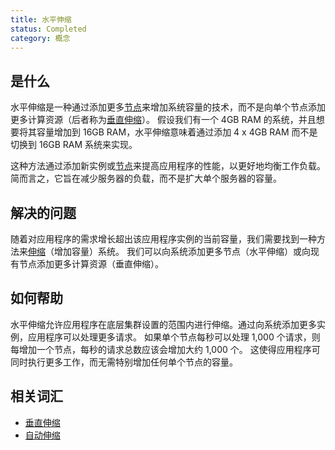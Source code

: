```yaml
---
title: 水平伸缩
status: Completed
category: 概念
---
```


## 是什么

水平伸缩是一种通过添加更多[节点](/nodes/)来增加系统容量的技术，而不是向单个节点添加更多计算资源（后者称为[垂直伸缩](/zh-cn/vertical-scaling/)）。
假设我们有一个 4GB RAM 的系统，并且想要将其容量增加到 16GB RAM，水平伸缩意味着通过添加 4 x 4GB RAM 而不是切换到 16GB RAM 系统来实现。

这种方法通过添加新实例或[节点](/nodes/)来提高应用程序的性能，以更好地均衡工作负载。
简而言之，它旨在减少服务器的负载，而不是扩大单个服务器的容量。

## 解决的问题

随着对应用程序的需求增长超出该应用程序实例的当前容量，我们需要找到一种方法来[伸缩](/zh-cn/scalability/)（增加容量）系统。
我们可以向系统添加更多节点（水平伸缩）或向现有节点添加更多计算资源（垂直伸缩）。

## 如何帮助

水平伸缩允许应用程序在底层集群设置的范围内进行伸缩。通过向系统添加更多实例，应用程序可以处理更多请求。
如果单个节点每秒可以处理 1,000 个请求，则每增加一个节点，每秒的请求总数应该会增加大约 1,000 个。
这使得应用程序可同时执行更多工作，而无需特别增加任何单个节点的容量。

## 相关词汇

* [垂直伸缩](/zh-cn/vertical-scaling/)
* [自动伸缩](/zh-cn/auto-scaling/)

